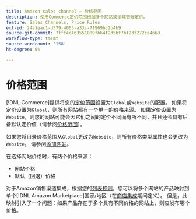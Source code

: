 ```yaml
---
title: Amazon sales channel — 价格范围
description: 使用Commerce定价范围根据多个网站或全球管理定价。
feature: Sales Channels, Price Rules
exl-id: 24a1eac1-d579-4063-a33c-71969bc2b4b9
source-git-commit: 7fff4c463551089fb64f2d5bf7bf23f272ce4663
workflow-type: tm+mt
source-wordcount: '158'
ht-degree: 0%

---
```


# 价格范围

[!DNL Commerce]提供将您的[定价范围](https://experienceleague.adobe.com/docs/commerce-admin/config/catalog/catalog.html#price)设置为`Global`或`Website`的配置。 如果将定价设置为`Global`，则所有网站都有一个单一的价格来源。 如果定价设置为`Website`，则您的网站可能会因它们之间的定价不同而有所不同，并且还会具有后备默认定价值（请参阅[价格范围](https://experienceleague.adobe.com/docs/commerce-admin/catalog/products/pricing/catalog-price-scope.html)）。

如果您将目录价格范围从`Global`更改为`Website`，则所有价格类型属性也会更改为`Website`。 请参阅[添加网站](https://experienceleague.adobe.com/docs/commerce-admin/stores-sales/site-store/stores.html#add-websites)。

在选择网站价格时，有两个价格来源：

- 网站价格
- 默认（回退）价格

对于Amazon销售渠道集成，根据您的[列表规则](./listing-rules.md)，您可以将多个网站的产品映射到单个[!DNL Amazon Marketplace]国家/地区（在[商店集成](./store-integration.md)期间定义）。 但是，此映射引入了一个问题：如果产品存在于多个具有不同价格的网站上，则应发布哪个价格。
